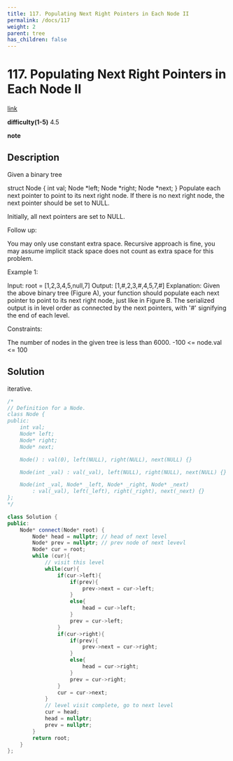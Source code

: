 ```yaml
---
title: 117. Populating Next Right Pointers in Each Node II
permalink: /docs/117
weight: 2
parent: tree
has_children: false
---
```

# 117. Populating Next Right Pointers in Each Node II
[link](https://leetcode.com/problems/populating-next-right-pointers-in-each-node-ii/)

**difficulty(1-5)**
4.5

**note**

## Description
Given a binary tree

struct Node {
  int val;
  Node *left;
  Node *right;
  Node *next;
}
Populate each next pointer to point to its next right node. If there is no next right node, the next pointer should be set to NULL.

Initially, all next pointers are set to NULL.

 

Follow up:

You may only use constant extra space.
Recursive approach is fine, you may assume implicit stack space does not count as extra space for this problem.
 

Example 1:



Input: root = [1,2,3,4,5,null,7]
Output: [1,#,2,3,#,4,5,7,#]
Explanation: Given the above binary tree (Figure A), your function should populate each next pointer to point to its next right node, just like in Figure B. The serialized output is in level order as connected by the next pointers, with '#' signifying the end of each level.
 

Constraints:

The number of nodes in the given tree is less than 6000.
-100 <= node.val <= 100

## Solution

iterative.

```c++
/*
// Definition for a Node.
class Node {
public:
    int val;
    Node* left;
    Node* right;
    Node* next;

    Node() : val(0), left(NULL), right(NULL), next(NULL) {}

    Node(int _val) : val(_val), left(NULL), right(NULL), next(NULL) {}

    Node(int _val, Node* _left, Node* _right, Node* _next)
        : val(_val), left(_left), right(_right), next(_next) {}
};
*/

class Solution {
public:
    Node* connect(Node* root) {
        Node* head = nullptr; // head of next level
        Node* prev = nullptr; // prev node of next levevl
        Node* cur = root;
        while (cur){
            // visit this level
            while(cur){
                if(cur->left){
                    if(prev){
                        prev->next = cur->left;
                    }
                    else{
                        head = cur->left;
                    }
                    prev = cur->left;
                }
                if(cur->right){
                    if(prev){
                        prev->next = cur->right;
                    }
                    else{
                        head = cur->right;
                    }
                    prev = cur->right;
                }
                cur = cur->next;
            }
            // level visit complete, go to next level
            cur = head;
            head = nullptr;
            prev = nullptr;
        }
        return root;
    }
};
```